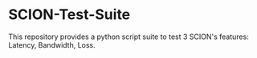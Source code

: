 # SCION-Test-Suite
This repository provides a python script suite to test 3 SCION's features: Latency, Bandwidth, Loss.
